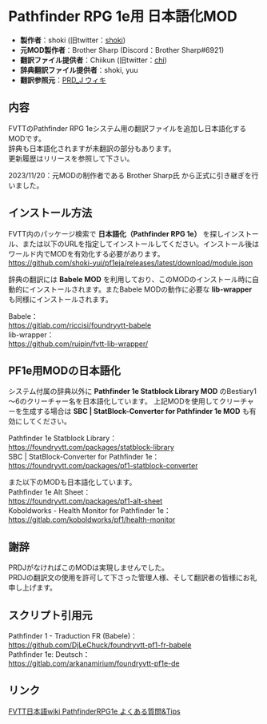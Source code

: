 # Pathfinder RPG 1e用 日本語化MOD

* **製作者**：shoki (旧twitter：[shoki](https://twitter.com/shoki_yui))
* **元MOD製作者**：Brother Sharp (Discord：Brother Sharp#6921)
* **翻訳ファイル提供者**：Chiikun (旧twitter：[chi](https://twitter.com/_chikun))
* **辞典翻訳ファイル提供者**：shoki, yuu
* **翻訳参照元**：[PRD_J ウィキ](https://w.atwiki.jp/prdj/)

## 内容
FVTTのPathfinder RPG 1eシステム用の翻訳ファイルを追加し日本語化するMODです。  
辞典も日本語化されますが未翻訳の部分もあります。  
更新履歴はリリースを参照して下さい。

2023/11/20：元MODの制作者である Brother Sharp氏 から正式に引き継ぎを行いました。

## インストール方法

FVTT内のパッケージ検索で **日本語化（Pathfinder RPG 1e）** を探しインストール、または以下のURLを指定してインストールしてください。インストール後はワールド内でMODを有効化する必要があります。  
https://github.com/shoki-yui/pf1eja/releases/latest/download/module.json

辞典の翻訳には **Babele MOD** を利用しており、このMODのインストール時に自動的にインストールされます。またBabele MODの動作に必要な **lib-wrapper** も同様にインストールされます。

Babele：  
https://gitlab.com/riccisi/foundryvtt-babele  
lib-wrapper：  
https://github.com/ruipin/fvtt-lib-wrapper/  

## PF1e用MODの日本語化
システム付属の辞典以外に **Pathfinder 1e Statblock Library MOD** のBestiary1～6のクリーチャー名を日本語化しています。
上記MODを使用してクリーチャーを生成する場合は **SBC | StatBlock-Converter for Pathfinder 1e MOD** も有効にしてください。

Pathfinder 1e Statblock Library：  
https://foundryvtt.com/packages/statblock-library  
SBC | StatBlock-Converter for Pathfinder 1e：  
https://foundryvtt.com/packages/pf1-statblock-converter  

また以下のMODも日本語化しています。  
Pathfinder 1e Alt Sheet：  
https://foundryvtt.com/packages/pf1-alt-sheet  
Koboldworks - Health Monitor for Pathfinder 1e：  
https://gitlab.com/koboldworks/pf1/health-monitor  

## 謝辞
PRDJがなければこのMODは実現しませんでした。  
PRDJの翻訳文の使用を許可して下さった管理人様、そして翻訳者の皆様にお礼申し上げます。

## スクリプト引用元
Pathfinder 1 - Traduction FR (Babele)：  
https://github.com/DjLeChuck/foundryvtt-pf1-fr-babele  
Pathfinder 1e: Deutsch：  
https://gitlab.com/arkanamirium/foundryvtt-pf1e-de

## リンク
[FVTT日本語wiki PathfinderRPG1e よくある質問&Tips](https://foundryvtt.wiki/ja/%E3%82%B7%E3%82%B9%E3%83%86%E3%83%A0%E5%88%A5/Pathfinder1e/%E3%82%88%E3%81%8F%E3%81%82%E3%82%8B%E8%B3%AA%E5%95%8F&Tips)